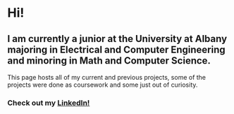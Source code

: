 # Hi! 

## I am currently a junior at the University at Albany majoring in Electrical and Computer Engineering and minoring in Math and Computer Science.

This page hosts all of my current and previous projects, some of the projects were done as coursework and some just out of curiosity.

### Check out my [LinkedIn!](https://www.linkedin.com/in/michael-jacques-5b010b205/)

<!--
**mtjacques/mtjacques** is a ✨ _special_ ✨ repository because its `README.md` (this file) appears on your GitHub profile.

Here are some ideas to get you started:

- 🔭 I’m currently working on ...
- 🌱 I’m currently learning ...
- 👯 I’m looking to collaborate on ...
- 🤔 I’m looking for help with ...
- 💬 Ask me about ...
- 📫 How to reach me: ...
- 😄 Pronouns: ...
- ⚡ Fun fact: ...
-->
